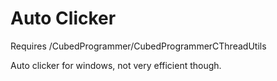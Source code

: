 # Auto Clicker
Requires /CubedProgrammer/CubedProgrammerCThreadUtils

Auto clicker for windows, not very efficient though.